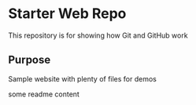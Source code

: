 # Starter Web Repo

This repository is for showing how Git and GitHub work

## Purpose

Sample website with plenty of files for demos

some readme content